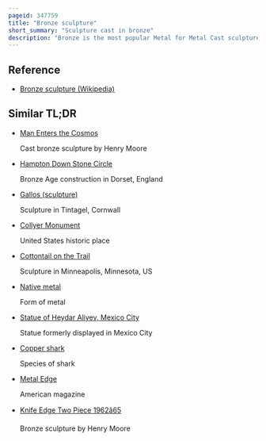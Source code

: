```yaml
---
pageid: 347759
title: "Bronze sculpture"
short_summary: "Sculpture cast in bronze"
description: "Bronze is the most popular Metal for Metal Cast sculptures a bronze Sculpture is often just called a Bronze Sculpture. It can be used for Statues, singly or in Groups, Reliefs, and small Statuettes and Figurines, as well as Bronze Elements to be fitted to other Objects such as Furniture. It is often gilded to give Gilt-Bronze or Ormolu."
---
```


## Reference

- [Bronze sculpture (Wikipedia)](https://en.wikipedia.org/?curid=347759)

## Similar TL;DR

- [Man Enters the Cosmos](/tldr/en/man-enters-the-cosmos)

  Cast bronze sculpture by Henry Moore

- [Hampton Down Stone Circle](/tldr/en/hampton-down-stone-circle)

  Bronze Age construction in Dorset, England

- [Gallos (sculpture)](/tldr/en/gallos-sculpture)

  Sculpture in Tintagel, Cornwall

- [Collyer Monument](/tldr/en/collyer-monument)

  United States historic place

- [Cottontail on the Trail](/tldr/en/cottontail-on-the-trail)

  Sculpture in Minneapolis, Minnesota, US

- [Native metal](/tldr/en/native-metal)

  Form of metal

- [Statue of Heydar Aliyev, Mexico City](/tldr/en/statue-of-heydar-aliyev-mexico-city)

  Statue formerly displayed in Mexico City

- [Copper shark](/tldr/en/copper-shark)

  Species of shark

- [Metal Edge](/tldr/en/metal-edge)

  American magazine

- [Knife Edge Two Piece 1962â65](/tldr/en/knife-edge-two-piece-196265)

  Bronze sculpture by Henry Moore
